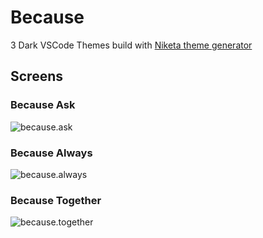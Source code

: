 # Because

3 Dark VSCode Themes build with [Niketa theme generator](https://github.com/selfrefactor/niketa-theme/blob/master/src/createPaletteTheme.spec.js)

## Screens

### Because Ask

![because.ask](https://github.com/selfrefactor/niketa-themes/blob/master/packages/because/screens/because.ask.png?raw=true)

### Because Always

![because.always](https://github.com/selfrefactor/niketa-themes/blob/master/packages/because/screens/because.always.png?raw=true)

### Because Together

![because.together](https://github.com/selfrefactor/niketa-themes/blob/master/packages/because/screens/because.together.png?raw=true)